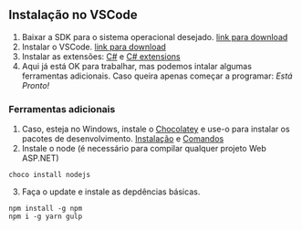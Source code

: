 ## Instalação no VSCode
1. Baixar a SDK para o sistema operacional desejado. [link para download](https://dotnet.microsoft.com/download)
1. Instalar o VSCode. [link para download](https://code.visualstudio.com/)
1. Instalar as extensões: [C#](https://marketplace.visualstudio.com/items?itemName=ms-vscode.csharp) e [C# extensions](https://marketplace.visualstudio.com/items?itemName=jchannon.csharpextensions)
1. Aqui já está OK para trabalhar, mas podemos intalar algumas ferramentas adicionais. Caso queira apenas começar a programar: *Está Pronto!*
### Ferramentas adicionais
1. Caso, esteja no Windows, instale o [Chocolatey](https://en.wikipedia.org/wiki/NuGet#Chocolatey) e use-o para instalar os pacotes de desenvolvimento. [Instalação](https://chocolatey.org/install#installing-chocolatey) e [Comandos](https://chocolatey.org/docs/commandslist)
1. Instale o node (é necessário para compilar qualquer projeto Web ASP.NET)
```
choco install nodejs
```
3. Faça o update e instale as depdências básicas.
```
npm install -g npm
npm i -g yarn gulp 
```
